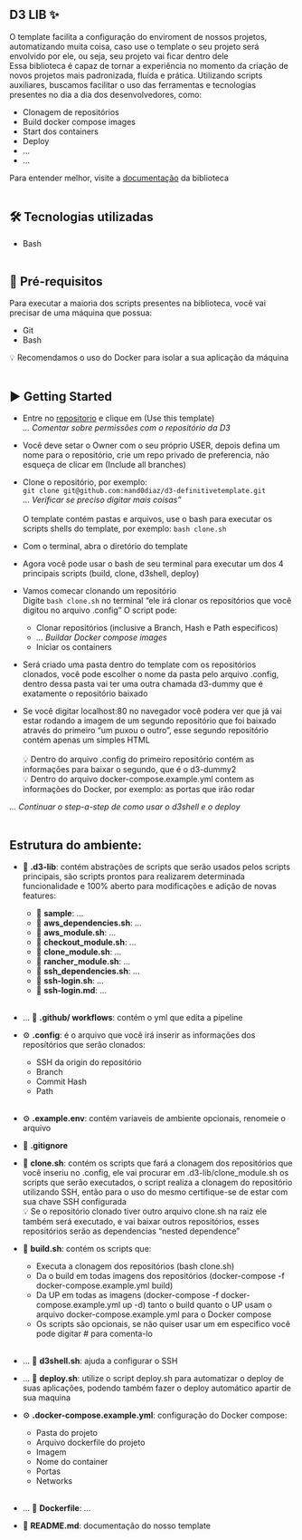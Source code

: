  
## D3 LIB ✨ </br>
O template facilita a configuração do enviroment de nossos projetos, automatizando muita coisa, caso use o template o seu projeto será envolvido por ele, ou seja, seu projeto vai ficar dentro dele </br>
Essa biblioteca é capaz de tornar a experiência no momento da criação de novos projetos mais padronizada, fluída e prática. Utilizando scripts auxiliares, buscamos facilitar o uso das ferramentas e tecnologias presentes no dia a dia dos desenvolvedores, como:
- Clonagem de repositórios
- Build docker compose images
- Start dos containers
- Deploy
- …
- …

Para entender melhor, visite a [documentação] da biblioteca
<br/><br/>

## 🛠️ Tecnologias utilizadas
- Bash
</br></br>

## 🔎 Pré-requisitos <br/>
Para executar a maioria dos scripts presentes na biblioteca, você vai precisar de uma máquina que possua:
- Git
- Bash

💡 Recomendamos o uso do Docker para isolar a sua aplicação da máquina
</br></br>

## ▶️ Getting Started
- Entre no [repositorio] e clique em (Use this template) </br>
<i>... Comentar sobre permissões com o repositório da D3</i>

- Você deve setar o Owner com o seu próprio USER, depois defina um nome para o repositório, crie um repo privado de preferencia, não esqueça de clicar em (Include all branches)

- Clone o repositório, por exemplo:<br/>
`git clone git@github.com:nand0diaz/d3-definitivetemplate.git`</br>
<i>… Verificar se preciso digitar mais coisas”</i>
<br/><br/>
O template contém pastas e arquivos, use o bash para executar os scripts shells do template, por exemplo:
`bash clone.sh`
- Com o terminal, abra o diretório do template
- Agora você pode usar o bash de seu terminal para executar um dos 4 principais scripts (build, clone, d3shell, deploy)
- Vamos comecar clonando um repositório<br/>
Digite `bash clone.sh` no terminal 
“ele irá clonar os repositórios que você digitou no arquivo .config”
O script pode:
	- Clonar repositórios (inclusive a Branch, Hash e Path especificos) <br/>
	- <i>... Buildar Docker compose images</i>
	- Iniciar os containers
- Será criado uma pasta dentro do template com os repositórios clonados, você pode escolher o nome da pasta pelo arquivo .config, dentro dessa pasta vai ter uma outra chamada d3-dummy que é exatamente o repositório baixado
- Se você digitar localhost:80 no navegador você podera ver que já vai estar rodando a imagem de um segundo repositório que foi baixado através do primeiro “um puxou o outro”, esse segundo repositório contém apenas um simples HTML<br><br>
💡 Dentro do arquivo .config do primeiro repositório contém as informações para baixar o segundo, que é o d3-dummy2<br/>
💡 Dentro do arquivo docker-compose.example.yml contem as informações do Docker, por exemplo: as portas que irão rodar

<i>... Continuar o step-a-step de como usar o d3shell e o deploy </i>
<br/><br/>

## Estrutura do ambiente:
- 📂 <b>.d3-lib</b>: contém abstrações de scripts que serão usados pelos scripts principais, são scripts prontos para realizarem determinada funcionalidade e 100% aberto para modificações e adição de novas features:
    - 📂 <b>sample</b>: … <br/>
    - 📄 <b>aws_dependencies.sh</b>: … <br/>
    - 📄 <b>aws_module.sh</b>: ...<br/>
    - 📄 <b>checkout_module.sh</b>: ...<br/>
    - 📄 <b>clone_module.sh</b>: ...<br/>
    - 📄 <b>rancher_module.sh</b>: ...<br/>
    - 📄 <b>ssh_dependencies.sh</b>: ...<br/>
    - 📄 <b>ssh-login.sh</b>: … <br/>
    - 📄 <b>ssh-login.md</b>: ...<br/><br/>

- ... 📂 <b>.github/ workflows</b>: contém o yml que edita a pipeline<br/>

- ⚙️ <b>.config</b>: é o arquivo que você irá inserir as informações dos reposítórios que serão clonados: <br/>
    - SSH da origin do repositório <br/>
    - Branch <br/>
    - Commit Hash <br/>
    - Path <br/><br/>

- ⚙️ <b>.example.env</b>: contém variaveis de ambiente opcionais, renomeie o arquivo<br/>

- 📄 <b>.gitignore</b><br/>

- 📀 <b>clone.sh</b>: contém os scripts que fará a clonagem dos repositórios que você inseriu no .config, ele vai procurar em .d3-lib/clone_module.sh os scripts que serão executados, o script realiza a clonagem do repositório utilizando SSH, então para o uso do mesmo certifique-se de estar com sua chave SSH configurada<br/>
💡 Se o repositório clonado tiver outro arquivo clone.sh na raiz ele também será executado, e vai baixar outros repositórios, esses repositórios serão as dependencias “nested dependence”<br/>

- 📀 <b>build.sh</b>:  contém os scripts que:
    - Executa a clonagem dos repositórios (bash clone.sh)
    - Da o build em todas imagens dos repositórios (docker-compose -f docker-compose.example.yml build)
    - Da UP em todas as imagens (docker-compose -f docker-compose.example.yml up -d)
    tanto o build quanto o UP usam o arquivo docker-compose.example.yml para o Docker  compose
    * Os scripts são opcionais, se não quiser usar um em especifico você pode digitar # para comenta-lo<br/><br/>

- ... 📀 <b>d3shell.sh</b>: ajuda a configurar o SSH<br/>

- ... 📀 <b>deploy.sh</b>: utilize o script deploy.sh para automatizar o deploy de suas aplicações, podendo também fazer o deploy automático apartir de sua maquina<br/>

- ⚙️ <b>.docker-compose.example.yml</b>: configuração do Docker compose:
    - Pasta do projeto
    - Arquivo dockerfile do projeto
    - Imagem
    - Nome do container
    - Portas
    - Networks
<br/><br/>

- ... 🐋 <b>Dockerfile</b>: …<br/>

- 📄 <b>README.md</b>: documentação do nosso template

[documentação]: https://www.notion.so/d3-company/D3-Lib-0a7848f6d60347eab1191e9ba9d5663f
[repositorio]: https://github.com/d3estudio/d3-lib
